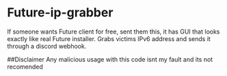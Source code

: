 # Future-ip-grabber
If someone wants Future client for free, sent them this, it has GUI that looks exactly like real Future installer. Grabs victims IPv6 address and sends it through a discord webhook.

##Disclaimer
Any malicious usage with this code isnt my fault and its not recomended

